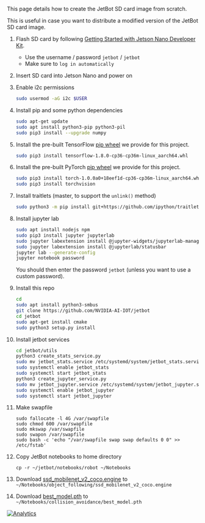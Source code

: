 This page details how to create the JetBot SD card image from scratch.

This is useful in case you want to distribute a modified version of the JetBot SD card image.

1. Flash SD card by following [Getting Started with Jetson Nano Developer Kit](https://developer.nvidia.com/embedded/learn/get-started-jetson-nano-devkit).  
    * Use the username / password ``jetbot`` / ``jetbot``
    * Make sure to ``log in automatically``
2. Insert SD card into Jetson Nano and power on
3. Enable i2c permissions
    
    ```bash
    sudo usermod -aG i2c $USER
    ```
4. Install pip and some python dependencies
    ```bash
    sudo apt-get update
    sudo apt install python3-pip python3-pil
    sudo pip3 install --upgrade numpy 
    ```
4. Install the pre-built TensorFlow [pip wheel](https://drive.google.com/open?id=1kphud0UiBZCXzRIZp9RY5xpfbt94n0mM) we provide for this project.

    ```bash
    sudo pip3 install tensorflow-1.8.0-cp36-cp36m-linux_aarch64.whl
    ```
4. Install the pre-built PyTorch [pip wheel](https://drive.google.com/open?id=1Eq641Jqb2Q0KBKsVpAhU-vxB_Mqcfrjd) we provide for this project.

    ```bash
    sudo pip3 install torch-1.0.0a0+18eef1d-cp36-cp36m-linux_aarch64.whl
    sudo pip3 install torchvision
    ```
5. Install traitlets (master, to support the ``unlink()`` method)

    ```bash
    sudo python3 -m pip install git+https://github.com/ipython/traitlets@master
    ```
6. Install jupyter lab

    ```bash
    sudo apt install nodejs npm
    sudo pip3 install jupyter jupyterlab
    sudo jupyter labextension install @jupyter-widgets/jupyterlab-manager
    sudo jupyter labextension install @jupyterlab/statusbar
    jupyter lab --generate-config
    jupyter notebook password
    ```
    You should then enter the password ``jetbot`` (unless you want to use a custom password).
7. Install this repo

    ```bash
    cd
    sudo apt install python3-smbus
    git clone https://github.com/NVIDIA-AI-IOT/jetbot
    cd jetbot
    sudo apt-get install cmake
    sudo python3 setup.py install
    ```

8. Install jetbot services

    ```bash
    cd jetbot/utils
    python3 create_stats_service.py
    sudo mv jetbot_stats.service /etc/systemd/system/jetbot_stats.service
    sudo systemctl enable jetbot_stats
    sudo systemctl start jetbot_stats
    python3 create_jupyter_service.py
    sudo mv jetbot_jupyter.service /etc/systemd/system/jetbot_jupyter.service
    sudo systemctl enable jetbot_jupyter
    sudo systemctl start jetbot_jupyter
    ```

8. Make swapfile
    ```
    sudo fallocate -l 4G /var/swapfile
    sudo chmod 600 /var/swapfile
    sudo mkswap /var/swapfile
    sudo swapon /var/swapfile
    sudo bash -c 'echo "/var/swapfile swap swap defaults 0 0" >> /etc/fstab'
    ```
 
9. Copy JetBot notebooks to home directory

    ```
    cp -r ~/jetbot/notebooks/robot ~/Notebooks
    ```
10. Download [ssd_mobilenet_v2_coco.engine](https://drive.google.com/open?id=1RnNBHPDphIOWwHCSfeMCWQ7XN3w3tKFD) to ``~/Notebooks/object_following/ssd_mobilenet_v2_coco.engine``

11. Download [best_model.pth](https://drive.google.com/open?id=1UsRax8bR3R-e-0-80KfH2zAt-IyRPtnW) to ``~/Notebooks/collision_avoidance/best_model.pth``

[![Analytics](https://ga-beacon.appspot.com/UA-135919510-1/jetbot/wiki/Create-SD-Card-Image-From-Scratch/?pixel)](https://github.com/igrigorik/ga-beacon)